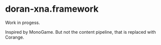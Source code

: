 # doran-xna.framework

Work in progess.

Inspired by MonoGame. But not the content pipeline, that is replaced with Corange.
